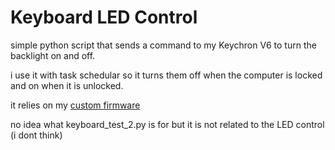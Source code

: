# Keyboard LED Control

simple python script that sends a command to my Keychron V6 to turn the backlight on and off.

i use it with task schedular so it turns them off when the computer is locked and on when it is unlocked.

it relies on my [custom firmware](https://github.com/TomW1605/qmk_firmware)

no idea what keyboard_test_2.py is for but it is not related to the LED control (i dont think)